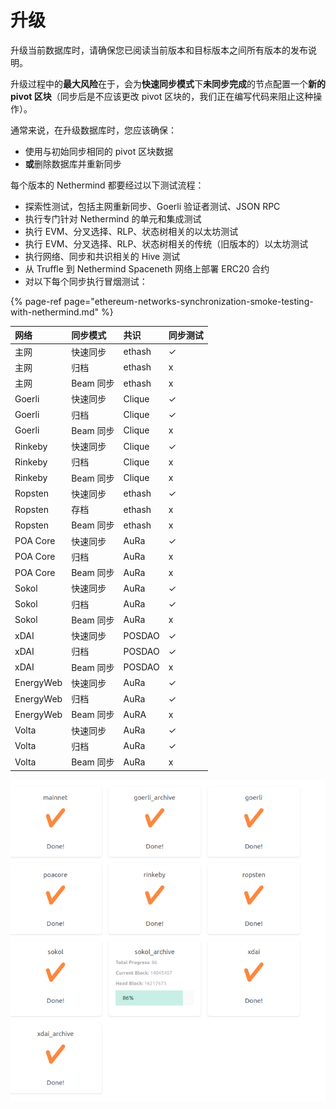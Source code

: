 # 升级

升级当前数据库时，请确保您已阅读当前版本和目标版本之间所有版本的发布说明。

升级过程中的**最大风险**在于，会为**快速同步模式**下**未同步完成**的节点配置一个**新的 pivot 区块**（同步后是不应该更改 pivot 区块的，我们正在编写代码来阻止这种操作）。

通常来说，在升级数据库时，您应该确保：

* 使用与初始同步相同的 pivot 区块数据
* **或**删除数据库并重新同步

每个版本的 Nethermind 都要经过以下测试流程：

* 探索性测试，包括主网重新同步、Goerli 验证者测试、JSON RPC
* 执行专门针对 Nethermind 的单元和集成测试
* 执行 EVM、分叉选择、RLP、状态树相关的以太坊测试
* 执行 EVM、分叉选择、RLP、状态树相关的传统（旧版本的）以太坊测试
* 执行网络、同步和共识相关的 Hive 测试
* 从 Truffle 到 Nethermind Spaceneth 网络上部署 ERC20 合约
* 对以下每个同步执行冒烟测试：

{% page-ref page="ethereum-networks-synchronization-smoke-testing-with-nethermind.md" %}

| 网络 | 同步模式 | 共识 | 同步测试 |
| :--- | :--- | :--- | :--- |
| 主网 | 快速同步 | ethash | ✓ |
| 主网 | 归档 | ethash | x |
| 主网 | Beam 同步 | ethash | x |
| Goerli | 快速同步 | Clique | ✓ |
| Goerli | 归档 | Clique | ✓ |
| Goerli | Beam 同步 | Clique | x |
| Rinkeby | 快速同步 | Clique | ✓ |
| Rinkeby | 归档 | Clique | x |
| Rinkeby | Beam 同步 | Clique | x |
| Ropsten | 快速同步 | ethash | ✓ |
| Ropsten | 存档 | ethash | x |
| Ropsten | Beam 同步 | ethash | x |
| POA Core | 快速同步 | AuRa | ✓ |
| POA Core | 归档 | AuRa | x |
| POA Core | Beam 同步 | AuRa | x |
| Sokol | 快速同步 | AuRa | ✓ |
| Sokol | 归档 | AuRa | ✓ |
| Sokol | Beam 同步 | AuRa | x |
| xDAI | 快速同步 | POSDAO | ✓ |
| xDAI | 归档 | POSDAO | ✓ |
| xDAI | Beam 同步 | POSDAO | x |
| EnergyWeb | 快速同步 | AuRa | ✓ |
| EnergyWeb | 归档 | AuRa | ✓ |
| EnergyWeb | Beam 同步 | AuRA | x |
| Volta | 快速同步 | AuRa | ✓ |
| Volta | 归档 | AuRa | ✓ |
| Volta | Beam 同步 | AuRa | x |

![&#x540C;&#x6B65;&#x6D4B;&#x8BD5;&#x7ED3;&#x679C;&#x793A;&#x4F8B;](../.gitbook/assets/image%20%2893%29.png)

